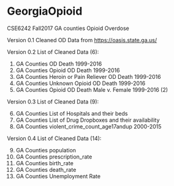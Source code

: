 # GeorgiaOpioid
CSE6242 Fall2017 GA counties Opioid Overdose

Version 0.1
Cleaned OD Data from https://oasis.state.ga.us/

Version 0.2
List of Cleaned Data (6):

1. GA Counties OD Death 1999-2016
2. GA Counties Opioid OD Death 1999-2016
3. GA Counties Heroin or Pain Reliever OD Death 1999-2016
4. GA Counties Unknown Opioid OD Death 1999-2016
5. GA Counties Opioid OD Death Male v. Female 1999-2016 (2)

Version 0.3
List of Cleaned Data (9):

6. GA Counties List of Hospitals and their beds
7. GA Counties List of Drug Dropboxes and their availability
8. GA Counties violent_crime_count_age17andup 2000-2015

Version 0.4
List of Cleaned Data (14):

9. GA Counties population
10. GA Counties prescription_rate
11. GA Counties birth_rate
12. GA Counties death_rate
13. GA Counties Unemployment Rate
